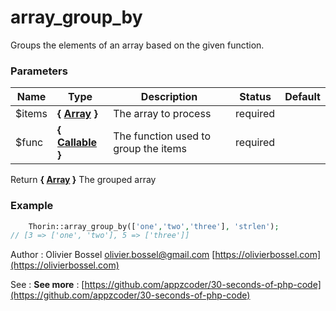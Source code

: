 # array_group_by

Groups the elements of an array based on the given function.


### Parameters
Name  |  Type  |  Description  |  Status  |  Default
------------  |  ------------  |  ------------  |  ------------  |  ------------
$items  |  **{ [Array](http://php.net/manual/en/language.types.array.php) }**  |  The array to process  |  required  |
$func  |  **{ [Callable](http://php.net/manual/en/language.types.callable.php) }**  |  The function used to group the items  |  required  |

Return **{ [Array](http://php.net/manual/en/language.types.array.php) }** The grouped array

### Example
```php
	Thorin::array_group_by(['one','two','three'], 'strlen');
// [3 => ['one', 'two'], 5 => ['three']]
```
Author : Olivier Bossel [olivier.bossel@gmail.com](mailto:olivier.bossel@gmail.com) [https://olivierbossel.com](https://olivierbossel.com)

See : **See more** : [https://github.com/appzcoder/30-seconds-of-php-code](https://github.com/appzcoder/30-seconds-of-php-code)